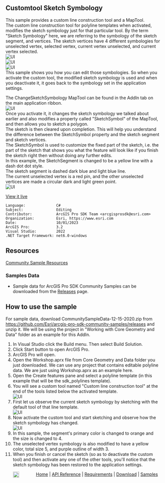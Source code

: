 ## Customtool Sketch Symbology

<!-- TODO: Write a brief abstract explaining this sample -->
This sample provides a custom line construction tool and a MapTool.  
The custom line construction tool for polyline templates when activated, modifies the sketch symbology just for that particular tool. By the term "Sketch Symbology" here, we are referring to the symbology of the sketch segment, and vertices. The sketch vertices have 4 different symbologies for unselected vertex, selected vertex, current vertex unselected, and current vertex selected.  
![UI](Screenshots/SketchSymbologyExplanation.jpg)  
![UI](Screenshots/SketchSymbologyExplanation2.jpg)  
![UI](Screenshots/SketchSymbologyExplanation3.jpg)  
This sample shows you how you can edit those symbologies. So when you activate the custom tool, the modified sketch symbology is used and when you deactivate it, it goes back to the symbology set in the application settings.  
  
The ChangeSketchSymbology MapTool can be found in the AddIn tab on the main application ribbon.  
![UI](Screenshots/MapTool.jpg)  
Once you activate it, it changes the sketch symbology we talked about earlier and also modifies a property called "SketchSymbol" of the MapTool, and then allows you to sketch a polygon.  
The sketch is then cleared upon completion. This will help you understand the difference between the SketchSymbol property and the sketch segment and sketch vertices.  
The SketchSymbol is used to customize the fixed part of the sketch, i.e. the part of the sketch that shows you what the feature will look like if you finish the sketch right then without doing any further edits.  
In this example, the SketchSegment is changed to be a yellow line with a dash dot dot style.  
The sketch segment is dashed dark blue and light blue line.  
The current unselected vertex is a red pin, and the other unselected vertices are made a circular dark and light green point.  
![UI](Screenshots/MapTool2.jpg)  
  


<a href="https://pro.arcgis.com/en/pro-app/sdk/" target="_blank">View it live</a>

<!-- TODO: Fill this section below with metadata about this sample-->
```
Language:              C#
Subject:               Editing
Contributor:           ArcGIS Pro SDK Team <arcgisprosdk@esri.com>
Organization:          Esri, https://www.esri.com
Date:                  10/01/2023
ArcGIS Pro:            3.2
Visual Studio:         2022
.NET Target Framework: net6.0-windows
```

## Resources

[Community Sample Resources](https://github.com/Esri/arcgis-pro-sdk-community-samples#resources)

### Samples Data

* Sample data for ArcGIS Pro SDK Community Samples can be downloaded from the [Releases](https://github.com/Esri/arcgis-pro-sdk-community-samples/releases) page.  

## How to use the sample
<!-- TODO: Explain how this sample can be used. To use images in this section, create the image file in your sample project's screenshots folder. Use relative url to link to this image using this syntax: ![My sample Image](FacePage/SampleImage.png) -->
For sample data, download CommunitySampleData-12-15-2020.zip from https://github.com/Esri/arcgis-pro-sdk-community-samples/releases and unzip it. We will be using the project in "Working with Core Geometry and Data" folder as an example for this AddIn.  
  
1. In Visual Studio click the Build menu. Then select Build Solution.
2. Click Start button to open ArcGIS Pro.  
3. ArcGIS Pro will open.   
4. Open the Workshop.aprx file from Core Geometry and Data folder you just downloaded.  We can use any project that contains editable polyline data. We are just using Workshop.aprx as an example here.  
5. Open the Create features pane and select a polyline template (in this example that will be the sdk_polylines template).  
6. You will see a custom tool named "Custom line construction tool" at the end of the tools listed below the activated template.  
![UI](Screenshots/CustomTool.jpg)  
7. First let us observe the current sketch symbology by sketching with the default tool of that line template.  
![UI](Screenshots/CustomTool2.jpg)  
8. Now activate the custom tool and start sketching and observe how the sketch symbology has changed.  
![UI](Screenshots/CustomTool3.jpg)  
9. In this sample, the segment's primary color is changed to orange and the size is changed to 4.  
10. The unselected vertex symbology is also modified to have a yellow color, total size 5, and purple outline of width 3.  
11. When you finish or cancel the sketch (so as to deactivate the custom tool) and then activate any one of the other tools, you'll notice that the sketch symbology has been restored to the application settings.  
  

<!-- End -->

&nbsp;&nbsp;&nbsp;&nbsp;&nbsp;&nbsp;<img src="https://esri.github.io/arcgis-pro-sdk/images/ArcGISPro.png"  alt="ArcGIS Pro SDK for Microsoft .NET Framework" height = "20" width = "20" align="top"  >
&nbsp;&nbsp;&nbsp;&nbsp;&nbsp;&nbsp;&nbsp;&nbsp;&nbsp;&nbsp;&nbsp;&nbsp;
[Home](https://github.com/Esri/arcgis-pro-sdk/wiki) | <a href="https://pro.arcgis.com/en/pro-app/latest/sdk/api-reference" target="_blank">API Reference</a> | [Requirements](https://github.com/Esri/arcgis-pro-sdk/wiki#requirements) | [Download](https://github.com/Esri/arcgis-pro-sdk/wiki#installing-arcgis-pro-sdk-for-net) | <a href="https://github.com/esri/arcgis-pro-sdk-community-samples" target="_blank">Samples</a>
